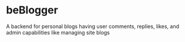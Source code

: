 # beBlogger
A backend for personal blogs having user comments, replies, likes, and admin capabilities like managing site blogs
